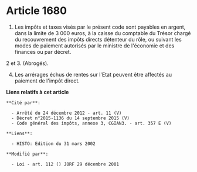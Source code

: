 # Article 1680

1. Les impôts et taxes visés par le présent code sont payables en argent, dans la limite de 3 000 euros, à la caisse du
comptable du Trésor chargé du recouvrement des impôts directs détenteur du rôle, ou suivant les modes de paiement autorisés
par le ministre de l'économie et des finances ou par décret.

2 et 3. (Abrogés).

4. Les arrérages échus de rentes sur l'Etat peuvent être affectés au paiement de l'impôt direct.

**Liens relatifs à cet article**

	**Cité par**:

	  - Arrêté du 24 décembre 2012 - art. 11 (V)
	  - Décret n°2015-1136 du 14 septembre 2015 (V)
	  - Code général des impôts, annexe 3, CGIAN3. - art. 357 E (V)

	**Liens**:

	  - HISTO: Edition du 31 mars 2002

	**Modifié par**:

	  - Loi - art. 112 () JORF 29 décembre 2001
